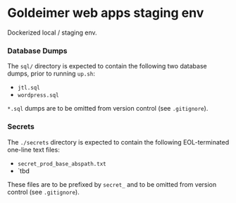 # Goldeimer web apps staging env

Dockerized local / staging env.

### Database Dumps

The `sql/` directory is expected to contain the following two database dumps,
prior to running `up.sh`:

- `jtl.sql`
- `wordpress.sql`

`*.sql` dumps are to be omitted from version control (see `.gitignore`).

### Secrets

The `./secrets` directory is expected to contain the following EOL-terminated
one-line text files:

- `secret_prod_base_abspath.txt`
- `tbd

These files are to be prefixed by `secret_` and to be omitted from version
control (see `.gitignore`).
